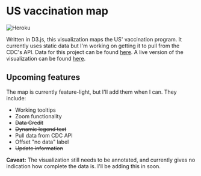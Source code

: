 # US vaccination map

![Heroku](https://pyheroku-badge.herokuapp.com/?app=covid-vac-us&style=flat-square)

Written in D3.js, this visualization maps the US' vaccination program. It currently uses static data but I'm working on getting it to pull from the CDC's API. Data for this project can be found [here](https://covid.cdc.gov/covid-data-tracker/COVIDData/getAjaxData?id=vaccination_county_condensed_data). A live version of the visualization can be found [here](https://covid-vac-us.herokuapp.com).

## Upcoming features

The map is currently feature-light, but I'll add them when I can. They include:

- Working tooltips
- Zoom functionality
- ~~Data Credit~~
- ~~Dynamic legend text~~
- Pull data from CDC API
- Offset "no data" label
- ~~Update information~~

**Caveat:** The visualization still needs to be annotated, and currently gives no indication how complete the data is. I'll be adding this in soon.
